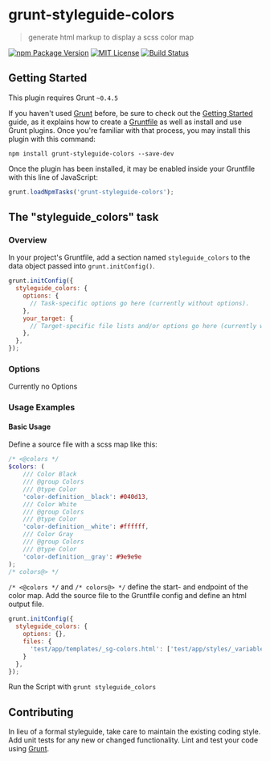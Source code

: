 # grunt-styleguide-colors

> generate html markup to display a scss color map 

[![npm Package Version](https://img.shields.io/npm/v/grunt-styleguide-colors.svg?style=flat-square)](https://www.npmjs.com/package/grunt-styleguide-colors)
[![MIT License](http://img.shields.io/:license-mit-blue.svg?style=flat-square)](LICENSE)
[![Build Status](https://travis-ci.org/webdesignberlin/grunt-styleguide-colors.svg?branch=master)](https://travis-ci.org/webdesignberlin/grunt-styleguide-colors)

## Getting Started
This plugin requires Grunt `~0.4.5`

If you haven't used [Grunt](http://gruntjs.com/) before, be sure to check out the [Getting Started](http://gruntjs.com/getting-started) guide, as it explains how to create a [Gruntfile](http://gruntjs.com/sample-gruntfile) as well as install and use Grunt plugins. Once you're familiar with that process, you may install this plugin with this command:

```shell
npm install grunt-styleguide-colors --save-dev
```

Once the plugin has been installed, it may be enabled inside your Gruntfile with this line of JavaScript:

```js
grunt.loadNpmTasks('grunt-styleguide-colors');
```

## The "styleguide_colors" task

### Overview
In your project's Gruntfile, add a section named `styleguide_colors` to the data object passed into `grunt.initConfig()`.

```js
grunt.initConfig({
  styleguide_colors: {
    options: {
      // Task-specific options go here (currently without options).
    },
    your_target: {
      // Target-specific file lists and/or options go here (currently without options).
    },
  },
});
```

### Options

Currently no Options

### Usage Examples

#### Basic Usage
Define a source file with a scss map like this:

```scss
/* <@colors */
$colors: (
    /// Color Black
    /// @group Colors
    /// @type Color
    'color-definition__black': #040d13,
    /// Color White
    /// @group Colors
    /// @type Color
    'color-definition__white': #ffffff,
    /// Color Gray
    /// @group Colors
    /// @type Color
    'color-definition__gray': #9e9e9e
);
/* colors@> */
```

`/* <@colors */` and `/* colors@> */` define the start- and endpoint of the color map. 
Add the source file to the Gruntfile config and define an html output file.

```js
grunt.initConfig({
  styleguide_colors: {
    options: {},
    files: {
      'test/app/templates/_sg-colors.html': ['test/app/styles/_variables.scss']
    }
  },
});
```

Run the Script with `grunt styleguide_colors`

## Contributing
In lieu of a formal styleguide, take care to maintain the existing coding style. Add unit tests for any new or changed functionality. Lint and test your code using [Grunt](http://gruntjs.com/).
